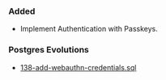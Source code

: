 ### Added
- Implement Authentication with Passkeys.

### Postgres Evolutions
- [138-add-webauthn-credentials.sql](conf/evolutions/138-add-webauthn-credentials.sql)
